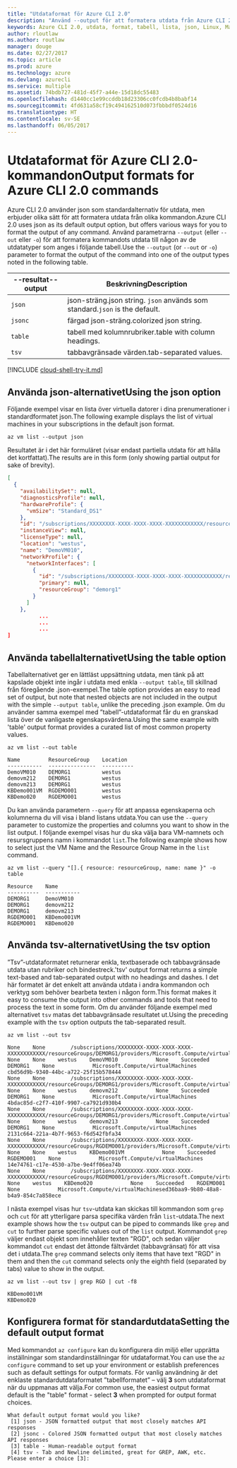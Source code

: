 ```yaml
---
title: "Utdataformat för Azure CLI 2.0"
description: "Använd --output för att formatera utdata från Azure CLI 2.0-kommandon till tabeller, listor eller json."
keywords: Azure CLI 2.0, utdata, format, tabell, lista, json, Linux, Mac, Windows, OS X
author: rloutlaw
ms.author: routlaw
manager: douge
ms.date: 02/27/2017
ms.topic: article
ms.prod: azure
ms.technology: azure
ms.devlang: azurecli
ms.service: multiple
ms.assetid: 74bdb727-481d-45f7-a44e-15d18dc55483
ms.openlocfilehash: d1440cc1e99ccddb18d23306cc0fcdb4b8babf14
ms.sourcegitcommit: 4fd631a58cf19c494162510d073fbbbdf0524d16
ms.translationtype: HT
ms.contentlocale: sv-SE
ms.lasthandoff: 06/05/2017
---
```

# <a name="output-formats-for-azure-cli-20-commands"></a><span data-ttu-id="efc07-104">Utdataformat för Azure CLI 2.0-kommandon</span><span class="sxs-lookup"><span data-stu-id="efc07-104">Output formats for Azure CLI 2.0 commands</span></span>

<span data-ttu-id="efc07-105">Azure CLI 2.0 använder json som standardalternativ för utdata, men erbjuder olika sätt för att formatera utdata från olika kommandon.</span><span class="sxs-lookup"><span data-stu-id="efc07-105">Azure CLI 2.0 uses json as its default output option, but offers various ways for you to format the output of any command.</span></span>  <span data-ttu-id="efc07-106">Använd parametrarna `--output` (eller `--out` eller `-o`) för att formatera kommandots utdata till någon av de utdatatyper som anges i följande tabell.</span><span class="sxs-lookup"><span data-stu-id="efc07-106">Use the `--output` (or `--out` or `-o`) parameter to format the output of the command into one of the output types noted in the following table.</span></span> 

<span data-ttu-id="efc07-107">--resultat</span><span class="sxs-lookup"><span data-stu-id="efc07-107">--output</span></span> | <span data-ttu-id="efc07-108">Beskrivning</span><span class="sxs-lookup"><span data-stu-id="efc07-108">Description</span></span>
---------|-------------------------------
`json`   | <span data-ttu-id="efc07-109">json-sträng.</span><span class="sxs-lookup"><span data-stu-id="efc07-109">json string.</span></span> <span data-ttu-id="efc07-110">`json` används som standard.</span><span class="sxs-lookup"><span data-stu-id="efc07-110">`json` is the default.</span></span>
`jsonc`  | <span data-ttu-id="efc07-111">färgad json-sträng.</span><span class="sxs-lookup"><span data-stu-id="efc07-111">colorized json string.</span></span>
`table`  | <span data-ttu-id="efc07-112">tabell med kolumnrubriker.</span><span class="sxs-lookup"><span data-stu-id="efc07-112">table with column headings.</span></span>
`tsv`    | <span data-ttu-id="efc07-113">tabbavgränsade värden.</span><span class="sxs-lookup"><span data-stu-id="efc07-113">tab-separated values.</span></span>

[!INCLUDE [cloud-shell-try-it.md](includes/cloud-shell-try-it.md)]

## <a name="using-the-json-option"></a><span data-ttu-id="efc07-114">Använda json-alternativet</span><span class="sxs-lookup"><span data-stu-id="efc07-114">Using the json option</span></span>

<span data-ttu-id="efc07-115">Följande exempel visar en lista över virtuella datorer i dina prenumerationer i standardformatet json.</span><span class="sxs-lookup"><span data-stu-id="efc07-115">The following example displays the list of virtual machines in your subscriptions in the default json format.</span></span>

```azurecli-interactive
az vm list --output json
```

<span data-ttu-id="efc07-116">Resultatet är i det här formuläret (visar endast partiella utdata för att hålla det kortfattat).</span><span class="sxs-lookup"><span data-stu-id="efc07-116">The results are in this form (only showing partial output for sake of brevity).</span></span>

```json
[
  {
    "availabilitySet": null,
    "diagnosticsProfile": null,
    "hardwareProfile": {
      "vmSize": "Standard_DS1"
    },
    "id": "/subscriptions/XXXXXXXX-XXXX-XXXX-XXXX-XXXXXXXXXXXX/resourceGroups/DEMORG1/providers/Microsoft.Compute/virtualMachines/DemoVM010",
    "instanceView": null,
    "licenseType": null,
    "location": "westus",
    "name": "DemoVM010",
    "networkProfile": {
      "networkInterfaces": [
        {
          "id": "/subscriptions/XXXXXXXX-XXXX-XXXX-XXXX-XXXXXXXXXXXX/resourceGroups/demorg1/providers/Microsoft.Network/networkInterfaces/DemoVM010VMNic",
          "primary": null,
          "resourceGroup": "demorg1"
        }
      ]
    },
          ...
          ...
          ...   
]
```
 
## <a name="using-the-table-option"></a><span data-ttu-id="efc07-117">Använda tabellalternativet</span><span class="sxs-lookup"><span data-stu-id="efc07-117">Using the table option</span></span>

<span data-ttu-id="efc07-118">Tabellalternativet ger en lättläst uppsättning utdata, men tänk på att kapslade objekt inte ingår i utdata med enkla `--output table`, till skillnad från föregående .json-exempel.</span><span class="sxs-lookup"><span data-stu-id="efc07-118">The table option provides an easy to read set of output, but note that nested objects are not included in the output with the simple `--output table`, unlike the preceding .json example.</span></span>  <span data-ttu-id="efc07-119">Om du använder samma exempel med ”tabell”-utdataformat får du en granskad lista över de vanligaste egenskapsvärdena.</span><span class="sxs-lookup"><span data-stu-id="efc07-119">Using the same example with 'table' output format provides a curated list of most common property values.</span></span>

```azurecli-interactive
az vm list --out table
```

```
Name         ResourceGroup    Location
-----------  ---------------  ----------
DemoVM010    DEMORG1          westus
demovm212    DEMORG1          westus
demovm213    DEMORG1          westus
KBDemo001VM  RGDEMO001        westus
KBDemo020    RGDEMO001        westus
```

<span data-ttu-id="efc07-120">Du kan använda parametern `--query` för att anpassa egenskaperna och kolumnerna du vill visa i bland listans utdata.</span><span class="sxs-lookup"><span data-stu-id="efc07-120">You can use the `--query` parameter to customize the properties and columns you want to show in the list output.</span></span> <span data-ttu-id="efc07-121">I följande exempel visas hur du ska välja bara VM-namnets och resursgruppens namn i kommandot `list`.</span><span class="sxs-lookup"><span data-stu-id="efc07-121">The following example shows how to select just the VM Name and the Resource Group Name in the `list` command.</span></span>

```azurecli-interactive
az vm list --query "[].{ resource: resourceGroup, name: name }" -o table
```

```
Resource    Name
----------  -----------
DEMORG1     DemoVM010
DEMORG1     demovm212
DEMORG1     demovm213
RGDEMO001   KBDemo001VM
RGDEMO001   KBDemo020
```

## <a name="using-the-tsv-option"></a><span data-ttu-id="efc07-122">Använda tsv-alternativet</span><span class="sxs-lookup"><span data-stu-id="efc07-122">Using the tsv option</span></span>

<span data-ttu-id="efc07-123">”Tsv”-utdataformatet returnerar enkla, textbaserade och tabbavgränsade utdata utan rubriker och bindestreck.</span><span class="sxs-lookup"><span data-stu-id="efc07-123">'tsv' output format returns a simple text-based and tab-separated output with no headings and dashes.</span></span> <span data-ttu-id="efc07-124">I det här formatet är det enkelt att använda utdata i andra kommandon och verktyg som behöver bearbeta texten i någon form.</span><span class="sxs-lookup"><span data-stu-id="efc07-124">This format makes it easy to consume the output into other commands and tools that need to process the text in some form.</span></span> <span data-ttu-id="efc07-125">Om du använder följande exempel med alternativet `tsv` matas det tabbavgränsade resultatet ut.</span><span class="sxs-lookup"><span data-stu-id="efc07-125">Using the preceding example with the `tsv` option outputs the tab-separated result.</span></span>

```azurecli-interactive
az vm list --out tsv
```

```
None    None        /subscriptions/XXXXXXXX-XXXX-XXXX-XXXX-XXXXXXXXXXXX/resourceGroups/DEMORG1/providers/Microsoft.Compute/virtualMachines/DemoVM010    None    None    westus    DemoVM010            None    Succeeded    DEMORG1    None            Microsoft.Compute/virtualMachines    cbd56d9b-9340-44bc-a722-25f15b578444
None    None        /subscriptions/XXXXXXXX-XXXX-XXXX-XXXX-XXXXXXXXXXXX/resourceGroups/DEMORG1/providers/Microsoft.Compute/virtualMachines/demovm212    None    None    westus    demovm212            None    Succeeded    DEMORG1    None            Microsoft.Compute/virtualMachines    4bdac85d-c2f7-410f-9907-ca7921d930b4
None    None        /subscriptions/XXXXXXXX-XXXX-XXXX-XXXX-XXXXXXXXXXXX/resourceGroups/DEMORG1/providers/Microsoft.Compute/virtualMachines/demovm213    None    None    westus    demovm213            None    Succeeded    DEMORG1    None            Microsoft.Compute/virtualMachines    2131c664-221a-4b7f-9653-f6d542fbfa34
None    None        /subscriptions/XXXXXXXX-XXXX-XXXX-XXXX-XXXXXXXXXXXX/resourceGroups/RGDEMO001/providers/Microsoft.Compute/virtualMachines/KBDemo001VM    None    None    westus    KBDemo001VM            None    Succeeded    RGDEMO001    None            Microsoft.Compute/virtualMachines    14e74761-c17e-4530-a7be-9e4ff06ea74b
None    None        /subscriptions/XXXXXXXX-XXXX-XXXX-XXXX-XXXXXXXXXXXX/resourceGroups/RGDEMO001/providers/Microsoft.Compute/virtualMachines/KBDemo02None    None    westus    KBDemo020            None    Succeeded    RGDEMO001    None            Microsoft.Compute/virtualMachinesed36baa9-9b80-48a8-b4a9-854c7a858ece
```

<span data-ttu-id="efc07-126">I nästa exempel visas hur `tsv`-utdata kan skickas till kommandon som `grep` och `cut` för att ytterligare parsa specifika värden från `list`-utdata.</span><span class="sxs-lookup"><span data-stu-id="efc07-126">The next example shows how the `tsv` output can be piped to commands like `grep` and `cut` to further parse specific values out of the `list` output.</span></span> <span data-ttu-id="efc07-127">Kommandot `grep` väljer endast objekt som innehåller texten "RGD", och sedan väljer kommandot `cut` endast det åttonde fältvärdet (tabbavgränsat) för att visa det i utdata.</span><span class="sxs-lookup"><span data-stu-id="efc07-127">The `grep` command selects only items that have text "RGD" in them and then the `cut` command selects only the eighth field (separated by tabs) value to show in the output.</span></span>

```azurecli
az vm list --out tsv | grep RGD | cut -f8
```

```
KBDemo001VM
KBDemo020
```

## <a name="setting-the-default-output-format"></a><span data-ttu-id="efc07-128">Konfigurera format för standardutdata</span><span class="sxs-lookup"><span data-stu-id="efc07-128">Setting the default output format</span></span>

<span data-ttu-id="efc07-129">Med kommandot `az configure` kan du konfigurera din miljö eller upprätta inställningar som standardinställningar för utdataformat.</span><span class="sxs-lookup"><span data-stu-id="efc07-129">You can use the `az configure` command to set up your environment or establish preferences such as default settings for output formats.</span></span> <span data-ttu-id="efc07-130">För vanlig användning är det enklaste standardutdataformatet ”tabellformatet” – välj **3** som utdataformat när du uppmanas att välja.</span><span class="sxs-lookup"><span data-stu-id="efc07-130">For common use, the easiest output format default is the "table" format - select **3** when prompted for output format choices.</span></span> 

```
What default output format would you like?
 [1] json - JSON formatted output that most closely matches API responses
 [2] jsonc - Colored JSON formatted output that most closely matches API responses
 [3] table - Human-readable output format
 [4] tsv - Tab and Newline delimited, great for GREP, AWK, etc.
Please enter a choice [3]: 
```